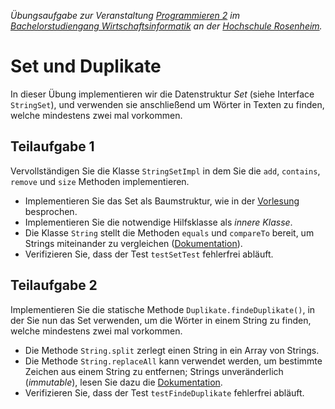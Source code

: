 _Übungsaufgabe zur Veranstaltung [Programmieren 2](https://hsro-wif-prg2.github.io) im [Bachelorstudiengang Wirtschaftsinformatik](https://www.fh-rosenheim.de/technik/informatik-mathematik/wirtschaftsinformatik-bachelor/) an der [Hochschule Rosenheim](http://www.fh-rosenheim.de)._


# Set und Duplikate

In dieser Übung implementieren wir die Datenstruktur _Set_ (siehe Interface `StringSet`), und verwenden sie anschließend um Wörter in Texten zu finden, welche mindestens zwei mal vorkommen.


## Teilaufgabe 1

Vervollständigen Sie die Klasse `StringSetImpl` in dem Sie die `add`, `contains`, `remove` und `size` Methoden implementieren.

- Implementieren Sie das Set als Baumstruktur, wie in der [Vorlesung](https://hsro-wif-prg2.github.io/03-tree-set/) besprochen.
- Implementieren Sie die notwendige Hilfsklasse als _innere Klasse_.
- Die Klasse `String` stellt die Methoden `equals` und `compareTo` bereit, um Strings miteinander zu vergleichen ([Dokumentation](https://docs.oracle.com/javase/9/docs/api/java/lang/String.html)).
- Verifizieren Sie, dass der Test `testSetTest` fehlerfrei abläuft.


## Teilaufgabe 2

Implementieren Sie die statische Methode `Duplikate.findeDuplikate()`, in der Sie nun das Set verwenden, um die Wörter in einem String zu finden, welche mindestens zwei mal vorkommen.

- Die Methode `String.split` zerlegt einen String in ein Array von Strings.
- Die Methode `String.replaceAll` kann verwendet werden, um bestimmte Zeichen aus einem String zu entfernen; Strings unveränderlich (_immutable_), lesen Sie dazu die [Dokumentation](https://docs.oracle.com/javase/9/docs/api/java/lang/String.html#replaceAll-java.lang.String-java.lang.String-).
- Verifizieren Sie, dass der Test `testFindeDuplikate` fehlerfrei abläuft.
